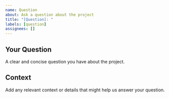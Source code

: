 ```yaml
---
name: Question
about: Ask a question about the project
title: "[Question]: "
labels: [question]
assignees: []
---
```


## Your Question
A clear and concise question you have about the project.

## Context
Add any relevant context or details that might help us answer your question.
